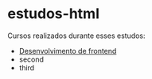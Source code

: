 # estudos-html


Cursos realizados durante esses estudos:

- [Desenvolvimento de frontend](https://cursos.timtec.com.br/course/desenvolvimento-de-front-end/intro)
- second
- third
